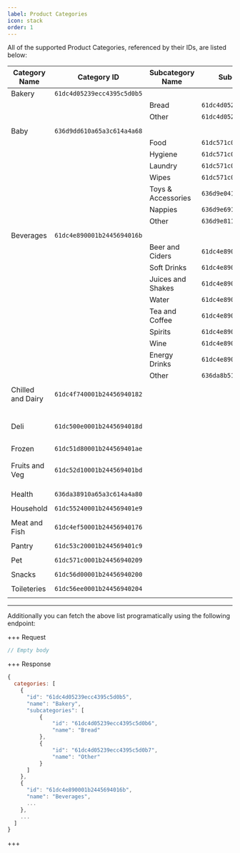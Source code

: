 ```yaml
---
label: Product Categories
icon: stack
order: 1
---
```


All of the supported Product Categories, referenced by their IDs, are listed below:

| Category Name     | Category ID                | Subcategory Name   | Subcategory ID             |
| ----------------- | -------------------------- | ------------------ | -------------------------- |
| Bakery            | `61dc4d05239ecc4395c5d0b5` |                    |                            |
|                   |                            | Bread              | `61dc4d05239ecc4395c5d0b6` |
|                   |                            | Other              | `61dc4d05239ecc4395c5d0b7` |
|                   |                            |                    |                            |
| Baby              | `636d9dd610a65a3c614a4a68` |                    |                            |
|                   |                            | Food               | `61dc571c0001b2445694020a` |
|                   |                            | Hygiene            | `61dc571c0001b2445694020b` |
|                   |                            | Laundry            | `61dc571c0001b2445694020c` |
|                   |                            | Wipes              | `61dc571c0001b2445694020d` |
|                   |                            | Toys & Accessories | `636d9e0410a65a3c614a4a69` |
|                   |                            | Nappies            | `636d9e6910a65a3c614a4a6a` |
|                   |                            | Other              | `636d9e8110a65a3c614a4a6b` |
|                   |                            |                    |                            |
| Beverages         | `61dc4e890001b2445694016b` |                    |                            |
|                   |                            | Beer and Ciders    | `61dc4e890001b2445694016c` |
|                   |                            | Soft Drinks        | `61dc4e890001b2445694016d` |
|                   |                            | Juices and Shakes  | `61dc4e890001b2445694016e` |
|                   |                            | Water              | `61dc4e890001b2445694016f` |
|                   |                            | Tea and Coffee     | `61dc4e890001b24456940170` |
|                   |                            | Spirits            | `61dc4e890001b24456940171` |
|                   |                            | Wine               | `61dc4e890001b24456940172` |
|                   |                            | Energy Drinks      | `61dc4e890001b24456940173` |
|                   |                            | Other              | `636da8b510a65a3c614a4a81` |
|                   |                            |                    |                            |
| Chilled and Dairy | `61dc4f740001b24456940182` |                    |                            |
|                   |                            |                    |                            |
|                   |                            |                    |                            |
|                   |                            |                    |                            |
|                   |                            |                    |                            |
|                   |                            |                    |                            |
|                   |                            |                    |                            |
| Deli              | `61dc500e0001b2445694018d` |                    |                            |
|                   |                            |                    |                            |
|                   |                            |                    |                            |
|                   |                            |                    |                            |
|                   |                            |                    |                            |
| Frozen            | `61dc51d80001b244569401ae` |                    |                            |
|                   |                            |                    |                            |
|                   |                            |                    |                            |
| Fruits and Veg    | `61dc52d10001b244569401bd` |                    |                            |
|                   |                            |                    |                            |
|                   |                            |                    |                            |
|                   |                            |                    |                            |
| Health            | `636da38910a65a3c614a4a80` |                    |                            |
|                   |                            |                    |                            |
| Household         | `61dc55240001b244569401e9` |                    |                            |
|                   |                            |                    |                            |
| Meat and Fish     | `61dc4ef50001b24456940176` |                    |                            |
|                   |                            |                    |                            |
| Pantry            | `61dc53c20001b244569401c9` |                    |                            |
|                   |                            |                    |                            |
| Pet               | `61dc571c0001b24456940209` |                    |                            |
|                   |                            |                    |                            |
| Snacks            | `61dc56d00001b24456940200` |                    |                            |
|                   |                            |                    |                            |
| Toileteries       | `61dc56ee0001b24456940204` |                    |                            |
|                   |                            |                    |                            |

---

Additionally you can fetch the above list programatically using the following endpoint:

+++ Request

```js [!badge variant="success" text="GET"] /supermarket/product-categories
// Empty body
```

+++ Response

```js
{
  categories: [
    {
      "id": "61dc4d05239ecc4395c5d0b5",
      "name": "Bakery",
      "subcategories": [
          {
              "id": "61dc4d05239ecc4395c5d0b6",
              "name": "Bread"
          },
          {
              "id": "61dc4d05239ecc4395c5d0b7",
              "name": "Other"
          }
      ]
    },
    {
      "id": "61dc4e890001b2445694016b",
      "name": "Beverages",
      ...
    },
    ...
  ]
}
```

+++
